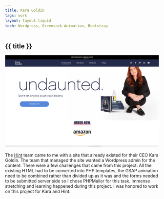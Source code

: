 ```yaml
---
title: Kara Goldin
tags: work
layout: layout.liquid
tech: Wordpress, Greensock Animation, Bootstrap
---
```


## {{ title }}

![Kara Goldin Undaunted Home Page](images/karagoldin.png)

The [Hint](https://drinkhint.com) team came to me with a site that already existed for their CEO Kara Goldin. The team that managed the site wanted a Wordpress admin for the content. There were a few challenges that came from this project. All the existing HTML had to be converted into PHP templates, the GSAP animation need to be combined rather than divided up as it was and the forms needed to be submitted server side so I chose PHPMailer for this task. Immense stretching and learning happened during this project. I was honored to work on this project for Kara and Hint.